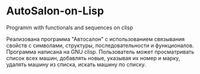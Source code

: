 # AutoSalon-on-Lisp
Programm with functionals and sequences on clisp

Реализована программа "Автосалон" с использованием связывания свойств с символами, структуры, последовательности и функционалов.
Программа написана на GNU clisp.
Пользователь может просматривать список всех машин, добавлять новые, указывая их номер и марку, удалять машину из списка, искать машину по списку.
